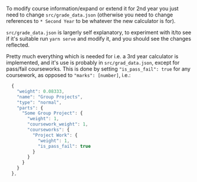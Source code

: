 To modify course information/expand or extend it for 2nd year you just need to change `src/grade_data.json` (otherwise you need to change references to `* Second Year` to be whatever the new calculator is for).

`src/grade_data.json` is largerly self explanatory, to experiment with it/to see if it's suitable run `yarn serve` and modify it, and you should see the changes reflected.

Pretty much everything which is needed for i.e. a 3rd year calculator is implemented, and it's use is probably in `src/grad_data.json`, except for pass/fail courseworks.
This is done by setting `"is_pass_fail": true` for any coursework, as opposed to `"marks": [number]`, i.e.:
```js
  {
    "weight": 0.08333,
    "name": "Group Projects",
    "type": "normal",
    "parts": {
      "Some Group Project": {
        "weight": 1,
        "coursework_weight": 1,
        "courseworks": {
          "Project Work": {
            "weight": 1,
            "is_pass_fail": true
          }
        }
      }
    }
  },
```

